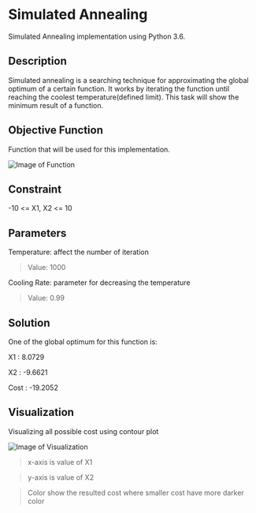 # Simulated Annealing
Simulated Annealing implementation using Python 3.6.

## Description
  Simulated annealing is a searching technique for approximating the global optimum of a certain function. It works by iterating the function until reaching the coolest temperature(defined limit). This task will show the minimum result of a function.

## Objective Function
  Function that will be used for this implementation. 

  ![Image of Function](https://cdn1.imggmi.com/uploads/2018/10/1/be0008d51d0922ed2fa69d705b1a3663-full.png)

## Constraint
  -10 <= X1, X2 <= 10

## Parameters
Temperature: affect the number of iteration
      
> Value: 1000

Cooling Rate: parameter for decreasing the temperature
      
> Value: 0.99

## Solution
One of the global optimum for this function is:
   
X1 : 8.0729
   
X2 : -9.6621
   
Cost : -19.2052

## Visualization
Visualizing all possible cost using contour plot
  
![Image of Visualization](https://cdn1.imggmi.com/uploads/2018/9/24/25e09313675b886cd4ef6b960b62719f-full.png)

> x-axis is value of X1

> y-axis is value of X2

> Color show the resulted cost where smaller cost have more darker color
